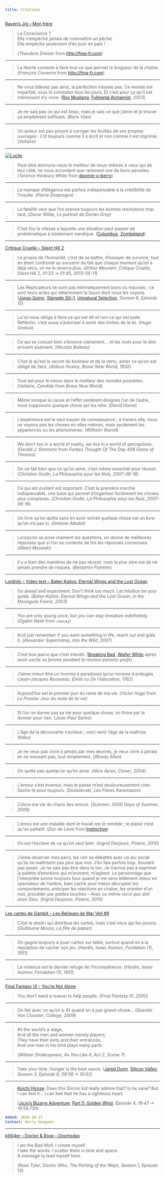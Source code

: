 ```yaml
---
title: Citations
---
```


[Raven’s Jig – Mon frère](https://youtu.be/gOxnjul97rQ)

> La Conscience ?  
> Elle n’empêche jamais de commettre un péché.  
> Elle empêche seulement d’en jouir en paix !
>
> (_Theodore Dreiser_ from http://fma-fr.com)

--------------------------------------------------------------------------------

> La liberté consiste à faire tout ce que permet la longueur de la chaîne.
> (_François Cavanna_ from http://fma-fr.com)

--------------------------------------------------------------------------------

> Ne vous blâmez pas ainsi, la perfection n’existe pas.  Ce monde est imparfait,
> vous le constatez tous les jours.  Et c’est pour ça qu’il est intéressant d’y
> vivre.
> ([Roy Mustang], [Fullmetal Alchemist], _2003_)

[Fullmetal Alchemist]: https://fma.fandom.com
[Roy Mustang]: https://fma.fandom.com/wiki/Roy_Mustang

--------------------------------------------------------------------------------

> Je ne sais pas ce qui est beau, mais je sais ce que j’aime et je trouve ça
> amplement suffisant.
> (_Boris Vian_)

--------------------------------------------------------------------------------

> Un auteur est peu propre à corriger les feuilles de ses propres ouvrages :
> il lit toujours comme il a écrit et non comme il est imprimé.
> (_Voltaire_)

--------------------------------------------------------------------------------

[![Lucile](https://i.skyrock.net/3421/29983421/pics/2326111527_1.jpg)][doomie-o-berry]

> Peut-être donnons-nous le meilleur de nous-mêmes à ceux qui de leur côté,
> ne nous accordent que rarement une de leurs pensées.
> (_Terence Hanbury White_ from [doomie-o-berry])

[doomie-o-berry]: https://doomie-o-berry.skyrock.com/2326111527-Elle-respirait-l-honnetete-Seulement-elle-avait-la-respiration-tres.html

--------------------------------------------------------------------------------

> Le manque d’élégance est parfois indispensable à la crédibilité de l’insulte.
> (_Pierre Desproges_)

--------------------------------------------------------------------------------

> La fatalité veut que l’on prenne toujours les bonnes résolutions trop tard.
> (_Oscar Wilde_, _Le portrait de Dorian Gray_)

--------------------------------------------------------------------------------

> C’est fou la vitesse à laquelle une situation peut passer de problématique
> à totalement merdique.
> ([Columbus], [Zombieland])

[Zombieland]: https://zombielandmovie.fandom.com
[Columbus]: https://zombielandmovie.fandom.com/wiki/Columbus

--------------------------------------------------------------------------------

[Critique Cruelle – Silent Hill 2](https://youtu.be/TOdLRhbzpMk)

> Le propre de l’humanité, c’est de se battre, d’essayer de survivre, tout en
> étant confronté au souvenir du fait que chaque moment qu’on a déjà vécu, on ne
> le reverra plus.
> (_Arthur Meurant_, _Critique Cruelle_, _Silent Hill 2_, _01:33_ → _01:45_, _2013-05-11_)

--------------------------------------------------------------------------------

> Les Réplicateurs ne sont pas intrinsèquement bons ou mauvais ;
> ce sont leurs actes qui déterminent la façon dont nous les voyons.
> ([Jonas Quinn], [Stargate SG-1], [Unnatural Selection], _Season 6_, _Episode 12_)

[Stargate SG-1]: https://stargate.fandom.com
[Unnatural Selection]: https://stargate.fandom.com/wiki/Unnatural_Selection
[Jonas Quinn]: https://stargate.fandom.com/wiki/Jonas_Quinn

--------------------------------------------------------------------------------

> La loi nous oblige à faire ce qui est dit et non ce qui est juste.
> Réfléchir, c’est aussi s’autoriser à sortir des limites de la loi.
> (_Hugo Grotius_)

--------------------------------------------------------------------------------

> Ce qui se conçoit bien s’énonce clairement… et les mots pour le dire arrivent aisément.
> (_Nicolas Boileau_)

--------------------------------------------------------------------------------

> C’est là qu’est le secret du bonheur et de la vertu, aimer ce qu’on est obligé
> de faire.
> (_Aldous Huxley_, _Brave New World_, _1932_)

--------------------------------------------------------------------------------

> Tout est pour le mieux dans le meilleur des mondes possibles.
> (_Voltaire_, _Candide_ from _Brave New World_)

--------------------------------------------------------------------------------

> Même lorsque la cause et l’effet semblent éloignés l’un de l’autre, nous
> supposons quelque chose qui les relie.
> (_David Hume_)

--------------------------------------------------------------------------------

> L’expérience est le seul moyen de connaissance ; à travers elle, nous ne voyons
> pas les choses en elles-mêmes, mais seulement les apparences ou les phénomènes.
> (_Wilhelm Wundt_)

--------------------------------------------------------------------------------

> We don’t live in a world of reality, we live in a world of perceptions.
> (_Gerald J. Simmons_ from _Forbes Thought Of The Day 408 Game of Thrones_)

--------------------------------------------------------------------------------

> On ne fait bien que ce qu’on aime, c’est même essentiel pour réussir.
> (_Christian Godin_, _La Philosophie pour les Nuls_, _2007-08-16_)

--------------------------------------------------------------------------------

> Ce qui est évident est important.  C’est la première marche indispensable, une
> base qui permet d’organiser facilement les choses plus complexes.
> (_Christian Godin_, _La Philosophie pour les Nuls_, _2007-08-16_)

--------------------------------------------------------------------------------

> Un livre qu’on quitte sans en avoir extrait quelque chose est un livre qu’on n’a
> pas lu.
> (_Antoine Albalat_)

--------------------------------------------------------------------------------

> Lorsqu’on se pose vraiment les questions, on donne de meilleures réponses que si
> l’on se contente de lire les réponses convenues.
> (_Albert Messiah_)

--------------------------------------------------------------------------------

> Il y a bien des manières de ne pas réussir, mais la plus sûre est de ne jamais
> prendre de risques.
> (_Benjamin Franklin_)

--------------------------------------------------------------------------------

[Lordnils – Video test – Baten Kaitos: Eternal Wings and the Lost Ocean](https://dai.ly/x8nax4)

> Go ahead and experiment.  Don’t think too much.  Let intuition be your guide.
> (_Baten Kaitos: Eternal Wings and the Lost Ocean_, _in the Moonguile Forest_, _2003_)

--------------------------------------------------------------------------------

> You are only young once, but you can stay immature indefinitely.
> (_Ogden Nash_ from `cowsay`)

--------------------------------------------------------------------------------

> And just remember if you want something in life, reach out and grab it.
> (_Alexander Supertramp_, _Into the Wild_, _2007_)

--------------------------------------------------------------------------------

> C’est bon parce que c’est interdit.
> ([Breaking Bad], _[Walter White] après avoir excité sa femme pendant la réunion parents-profs_)

[Breaking Bad]: https://breakingbad.fandom.com
[Walter White]: https://breakingbad.fandom.com/wiki/Walter_White

--------------------------------------------------------------------------------

> J’aime mieux être un homme à paradoxes qu’un homme à préjugés.
> (_Jean-Jacques Rousseau_, _Émile ou De l’éducation_, _1762_)

--------------------------------------------------------------------------------

> Aujourd’hui est le premier jour du reste de ma vie.
> (_Victor Hugo_ from _Le Premier Jour du reste de ta vie_)

--------------------------------------------------------------------------------

> Si l’on ne donne pas sa vie pour quelque chose, on finira par la donner pour rien.
> (_Jean-Paul Sartre_)

--------------------------------------------------------------------------------

> L’âge de la découverte s’achève ; voici venir l’âge de la maîtrise.
> (_Kaku_)

--------------------------------------------------------------------------------

> Je ne veux pas vivre à jamais par mes œuvres, je veux vivre à jamais en ne
> mourant pas, tout simplement.
> (_Woody Allen_)

--------------------------------------------------------------------------------

> On quitte pas quelqu’un qu’on aime.
> (_Alice Ayres_, _Closer_, _2004_)

--------------------------------------------------------------------------------

> L’amour s’est évanoui, mais le passé m’est douloureusement cher.  Sache-le
> pour toujours.
> (_Dostoïevski_, _Les Frères Karamazov_)

--------------------------------------------------------------------------------

> Colore ma vie du chaos des ennuis.
> (_Summer_, _(500) Days of Summer_, _2009_)

--------------------------------------------------------------------------------

> L’ennui est une maladie dont le travail est le remède ; le plaisir n’est qu’un palliatif.
> (_Duc de Lévis_ from [Instinctive])

[Instinctive]: https://instinctive.eu

--------------------------------------------------------------------------------

> On est l’esclave de ce qu’on veut bien.
> (_Ingrid Desjours_, _Potens_, _2010_)

--------------------------------------------------------------------------------

> J’aime observer mes pairs, les voir se débattre avec un jeu social qu’ils ne
> maîtrisent pas plus que moi.  J’en fais parfois trop.  Souvent pas assez.  Je
> ne sais pas être dans le ton.  Je n’arrive pas à exprimer la palette d’émotions
> qui m’animent, m’agitent.  Le personnage que j’interprète sonne toujours faux
> quand je me sens tellement mieux en spectateur de l’ombre, bien caché pour
> mieux décrypter les comportements, anticiper les réactions en chaîne, les
> orienter d’un mot, procéder par petites touches – _Avec ce même recul que doit
> avoir Dieu_.
> (_Ingrid Desjours_, _Potens_, _2010_)

--------------------------------------------------------------------------------

[Les cartes de Gambit – Les Reliques de Mar Vell #9](https://youtu.be/r_pdyWD75BQ)

> C’est le destin qui distribue les cartes, mais c’est nous qui les jouons.
> (_Guillaume Musso_, _La fille de papier_)

--------------------------------------------------------------------------------

> On gagne toujours à jouer cartes sur table, surtout quand on a la réputation
> de cacher son jeu.
> (_Hardin_, _Isaac Asimov_, _Fondation (1)_, _1951_)

--------------------------------------------------------------------------------

> La violence est le dernier refuge de l’incompétence.
> (_Hardin_, _Isaac Asimov_, _Fondation (1)_, _1951_)

--------------------------------------------------------------------------------

[Final Fantasy IX – You’re Not Alone](https://youtu.be/Tog9GjczJVE)

> You don’t need a reason to help people.
> (_Final Fantasy IX_, _2000_)

--------------------------------------------------------------------------------

> On fait avec ce qu’on a.
> Et quand on a pas grand-chose…
> (_Quentin Van Clooster_, _College_, _2009_)

--------------------------------------------------------------------------------

> All the world’s a stage,  
> And all the men and women merely players;  
> They have their exits and their entrances,  
> And one man in his time plays many parts.
>
> (_William Shakespeare_, _As You Like It_, _Act 2_, _Scene 7_)

--------------------------------------------------------------------------------

> Take your time.  Hunger is the best sauce.
> ([Jared Dunn], [Silicon Valley], _Season 3_, _Episode 6_, _09:58 → 10:02_)

[Silicon Valley]: https://silicon-valley.fandom.com
[Jared Dunn]: https://silicon-valley.fandom.com/wiki/Jared_Dunn

--------------------------------------------------------------------------------

> [Koichi Hirose][]: Does this Giorno kid really admire that?
> Is he sane?
> But I can feel it…
> I can feel that he has a righteous heart.
>
> ([JoJo’s Bizarre Adventure], [Part 5: Golden Wind][Vento Aureo], _Episode 4_, _19:47 → 19:59.730_)

``` yaml
Added: 2018-10-27
Context: Harry Gueguen
```

[JoJo’s Bizarre Adventure]: https://jojo.fandom.com
[Vento Aureo]: https://jojo.fandom.com/wiki/Vento_Aureo
[Koichi Hirose]: https://jojo.fandom.com/wiki/Koichi_Hirose

--------------------------------------------------------------------------------

[kill04er – Doctor & Rose – Doomsday](https://youtu.be/CiIAEzJwqaw)

> I am the Bad Wolf.  I create myself.  
> I take the words.  I scatter them in time and space.  
> A message to lead myself here.
>
> (_Rose Tyler_, _Doctor Who_, _The Parting of the Ways_, _Season 1_, _Episode 13_)
